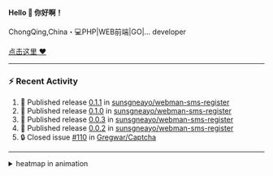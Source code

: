 
<!--
<img align="right" width="320" src="https://github-readme-stats.vercel.app/api?username=sunsgneayo&show_icons=true&text_color=24292e&bg_color=f7f4ed&hide_title=false" />
-->

#### Hello 👋 你好啊！

ChongQing,China・💻PHP|WEB前端|GO|... developer 


[点击这里 :heart:](https://github.com/sunsgneayo)


---

### :zap: Recent Activity
<!--START_SECTION:activity-->
1. 🚀 Published release [0.1.1](https://github.com/sunsgneayo/webman-sms-register/releases/tag/0.1.1) in [sunsgneayo/webman-sms-register](https://github.com/sunsgneayo/webman-sms-register)
2. 🚀 Published release [0.1.0](https://github.com/sunsgneayo/webman-sms-register/releases/tag/0.1.0) in [sunsgneayo/webman-sms-register](https://github.com/sunsgneayo/webman-sms-register)
3. 🚀 Published release [0.0.3](https://github.com/sunsgneayo/webman-sms-register/releases/tag/0.0.3) in [sunsgneayo/webman-sms-register](https://github.com/sunsgneayo/webman-sms-register)
4. 🚀 Published release [0.0.2](https://github.com/sunsgneayo/webman-sms-register/releases/tag/0.0.2) in [sunsgneayo/webman-sms-register](https://github.com/sunsgneayo/webman-sms-register)
5. 🔒 Closed issue [#110](https://github.com/Gregwar/Captcha/issues/110) in [Gregwar/Captcha](https://github.com/Gregwar/Captcha)
<!--END_SECTION:activity-->

---



<details>
<summary> heatmap in animation</summary>

[![github contribution grid snake animation](https://raw.githubusercontent.com/sunsgneayo/sunsgneayo/input/github-contribution-grid-snake.svg)](https://github.com/sunsgneayo)

</details>


<!--
 <details>

  <summary>contributions in 3D</summary>

 ![](https://raw.githubusercontent.com/sunsgneayo/sunsgneayo/profile-3d-contrib/profile-green.svg#gh-light-mode-only)
  ![](https://raw.githubusercontent.com/sunsgneayo/sunsgneayo/profile-3d-contrib/profile-night-green.svg#gh-dark-mode-only)

 </details>
 </p>
-->

